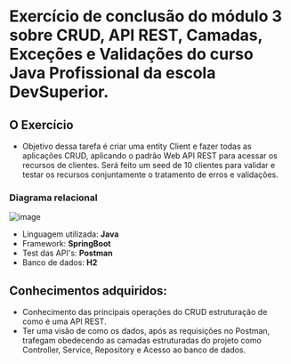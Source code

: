 # Exercício de conclusão do módulo 3 sobre CRUD, API REST, Camadas, Exceções e Validações do curso Java Profissional da escola DevSuperior.

## O Exercício
- Objetivo dessa tarefa é criar uma entity Client e fazer todas as aplicações CRUD, aplicando o padrão Web API REST para acessar os recursos de clientes.
  Será feito um seed de 10 clientes para validar e testar os recursos conjuntamente o tratamento de erros e validações.

### Diagrama relacional
![image](https://github.com/user-attachments/assets/5140924c-a24f-4672-968e-3cbc67a604d1)

- Linguagem utilizada: **Java**
- Framework: **SpringBoot**
- Test das API's: **Postman**
- Banco de dados: **H2**

## Conhecimentos adquiridos:
* Conhecimento das principais operações do CRUD estruturação de como é uma API REST.
* Ter uma visão de como os dados, após as requisições no Postman, trafegam obedecendo as camadas estruturadas do projeto como Controller, Service, Repository e Acesso ao banco de dados.

